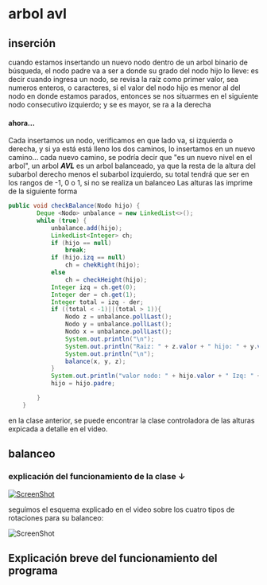 # arbol avl
## inserción
cuando estamos insertando un nuevo nodo dentro de un arbol binario de búsqueda, el nodo padre va a ser a donde su grado del nodo hijo lo lleve:
es decir cuando ingresa un nodo, se revisa la raíz como primer valor, sea numeros enteros, o caracteres, si el valor del nodo hijo es menor al del nodo en donde estamos parados, entonces se nos situarmes en el siguiente nodo consecutivo izquierdo; y se es mayor, se ra a la derecha
#### ahora...
Cada insertamos un nodo, verificamos en que lado va, si izquierda o derecha, y si ya está está lleno los dos caminos, lo insertamos en un nuevo camino...
cada nuevo camino, se podría decir que "es un nuevo nivel en el arbol", un arbol ***AVL*** es un arbol balanceado, ya que la resta de la altura del subarbol derecho menos el subarbol izquierdo, su total tendrá que ser en los rangos de -1, 0 o 1, si no se realiza un balanceo
Las alturas las imprime de la siguiente forma
```java
public void checkBalance(Nodo hijo) {
        Deque <Nodo> unbalance = new LinkedList<>();
        while (true) {
            unbalance.add(hijo);
            LinkedList<Integer> ch;
            if (hijo == null)
                break;
            if (hijo.izq == null)
                ch = chekRight(hijo);
            else
                ch = checkHeight(hijo);
            Integer izq = ch.get(0);
            Integer der = ch.get(1);
            Integer total = izq - der;
            if ((total < -1)||(total > 1)){
                Nodo z = unbalance.pollLast();
                Nodo y = unbalance.pollLast();
                Nodo x = unbalance.pollLast();
                System.out.println("\n");
                System.out.println("Raiz: " + z.valor + " hijo: " + y.valor + " daño: " + x.valor);
                System.out.println("\n");
                balance(x, y, z);
            }
            System.out.println("valor nodo: " + hijo.valor + " Izq: " + izq + " der: " + der);
            hijo = hijo.padre;

        }
    }
```
en la clase anterior, se puede encontrar la clase controladora de las alturas expicada a detalle en el video.

## balanceo
### explicación del funcionamiento de la clase $\downarrow$


[![ScreenShot](/images/Screenshot%20from%202022-05-09%2001-05-13.png)](https://youfiles.herokuapp.com/videodictionary/?m=Video_Player_Drive&state=%7B%22ids%22:%5B%221htEN2Bsm8H8mUxb2plqEXOTX84tzNRaI%22%5D,%22action%22:%22open%22,%22resourceKeys%22:%7B%7D%7D)

seguimos el esquema explicado en el video sobre los cuatro tipos de rotaciones para su balanceo:

![ScreenShot](/images/rot.png)

## Explicación breve del funcionamiento del programa
